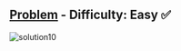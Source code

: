 [Problem](https://www.hackerrank.com/challenges/grading/problem) - Difficulty: Easy :white_check_mark:
---
![solution10](https://user-images.githubusercontent.com/44196434/151722157-c4ed51ec-0256-4588-816f-61b0509f11b6.png)
